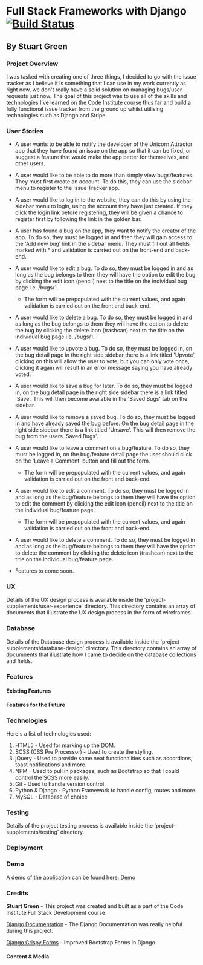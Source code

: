 # Full Stack Frameworks with Django [![Build Status](https://travis-ci.org/STEPLADD3R/full-stack-frameworks-with-django.svg?branch=master)](https://travis-ci.org/STEPLADD3R/full-stack-frameworks-with-django)
## By Stuart Green 

### Project Overview
I was tasked with creating one of three things, I decided to go with the issue tracker as I believe it is something that I can use in my work currently as right now, we don't really have a solid solution on managing bugs/user requests just now. The goal of this project was to use all of the skills and technologies I've learned on the Code Institute course thus far and build a fully functional issue tracker from the ground up whilst utilising technologies such as Django and Stripe.

### User Stories
* A user wants to be able to notify the developer of the Unicorn Attractor app that they have found an issue on the app so that it can be fixed, or suggest a feature that would make the app better for themselves, and other users.

* A user would like to be able to do more than simply view bugs/features. They must first create an account. To do this, they can use the sidebar menu to register to the Issue Tracker app.

* A user would like to log in to the website, they can do this by using the sidebar menu to login, using the account they have just created. If they click the login link before registering, they will be given a chance to register first by following the link in the golden bar.

* A user has found a bug on the app, they want to notify the creator of the app. To do so, they must be logged in and then they will gain access to the 'Add new bug' link in the sidebar menu. They must fill out all fields marked with * and validation is carried out on the front-end and back-end.

* A user would like to edit a bug. To do so, they must be logged in and as long as the bug belongs to them they will have the option to edit the bug by clicking the edit icon (pencil) next to the title on the individual bug page i.e. /bugs/1.
    * The form will be prepopulated with the current values, and again validation is carried out on the front and back-end.

* A user would like to delete a bug. To do so, they must be logged in and as long as the bug belongs to them they will have the option to delete the bug by clicking the delete icon (trashcan) next to the title on the individual bug page i.e. /bugs/1.

* A user would like to upvote a bug. To do so, they must be logged in, on the bug detail page in the right side sidebar there is a link titled 'Upvote', clicking on this will allow the user to vote, but you can only vote once, clicking it again will result in an error message saying you have already voted.

* A user would like to save a bug for later. To do so, they must be logged in, on the bug detail page in the right side sidebar there is a link titled 'Save'. This will then become available in the 'Saved Bugs' tab on the sidebar.

* A user would like to remove a saved bug. To do so, they must be logged in and have already saved the bug before. On the bug detail page in the right side sidebar there is a link titled 'Unsave'. This will then remove the bug from the users 'Saved Bugs'.

* A user would like to leave a comment on a bug/feature. To do so, they must be logged in, on the bug/feature detail page the user should click on the 'Leave a Comment' button and fill out the form.
    * The form will be prepopulated with the current values, and again validation is carried out on the front and back-end.

* A user would like to edit a comment. To do so, they must be logged in and as long as the bug/feature belongs to them they will have the option to edit the comment by clicking the edit icon (pencil) next to the title on the individual bug/feature page.
    * The form will be prepopulated with the current values, and again validation is carried out on the front and back-end.

* A user would like to delete a comment. To do so, they must be logged in and as long as the bug/feature belongs to them they will have the option to delete the comment by clicking the delete icon (trashcan) next to the title on the individual bug/feature page.

* Features to come soon.

### UX
Details of the UX design process is available inside the 'project-supplements/user-experience' directory. This directory contains an array of documents that illustrate the UX design process in the form of wireframes.

### Database
Details of the Database design process is available inside the 'project-supplements/database-design' directory. This directory contains an array of documnents that illustrate how I came to decide on the database collections and fields.

### Features
#### Existing Features

#### Features for the Future

### Technologies
Here's a list of technologies used:

1. HTML5 - Used for marking up the DOM.
2. SCSS (CSS Pre Processor) - Used to create the styling.
3. jQuery - Used to provide some neat functionalities such as accordions, toast notifications and more.
4. NPM - Used to pull in packages, such as Bootstrap so that I could control the SCSS more easily.
5. Git - Used to handle version control
6. Python & Django - Python Framework to handle config, routes and more.
7. MySQL - Database of choice

### Testing
Details of the project testing process is available inside the 'project-supplements/testing' directory.

### Deployment

### Demo
A demo of the application can be found here: [Demo](#!)

### Credits
__Stuart Green__ - This project was created and built as a part of the Code Institute Full Stack Development course.

[Django Documentation](https://docs.djangoproject.com/en/2.2/) - The Django Documentation was really helpful during this project.

[Django Crispy Forms](https://django-crispy-forms.readthedocs.io/en/latest/) - Improved Bootstrap Forms in Django.

#### Content & Media